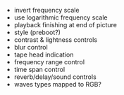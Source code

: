 - invert frequency scale
- use logarithmic frequency scale
- playback finishing at end of picture
- style (preboot?)
- contrast & lightness controls
- blur control
- tape head indication
- frequency range control
- time span control
- reverb/delay/sound controls
- waves types mapped to RGB?
